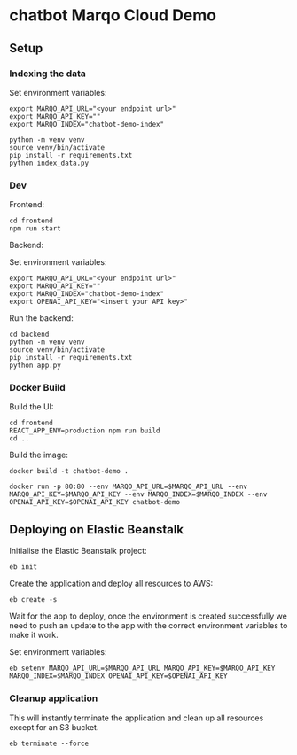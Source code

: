# chatbot Marqo Cloud Demo

## Setup
### Indexing the data
Set environment variables:
```
export MARQO_API_URL="<your endpoint url>"
export MARQO_API_KEY=""
export MARQO_INDEX="chatbot-demo-index"
```

```
python -m venv venv 
source venv/bin/activate
pip install -r requirements.txt
python index_data.py
```

### Dev
Frontend: 
```
cd frontend
npm run start
```

Backend:

Set environment variables:
```
export MARQO_API_URL="<your endpoint url>"
export MARQO_API_KEY=""
export MARQO_INDEX="chatbot-demo-index"
export OPENAI_API_KEY="<insert your API key>"
```
Run the backend:
```
cd backend
python -m venv venv
source venv/bin/activate
pip install -r requirements.txt
python app.py
```

### Docker Build
Build the UI:
```
cd frontend
REACT_APP_ENV=production npm run build
cd ..
```

Build the image:
```
docker build -t chatbot-demo .
```

```
docker run -p 80:80 --env MARQO_API_URL=$MARQO_API_URL --env MARQO_API_KEY=$MARQO_API_KEY --env MARQO_INDEX=$MARQO_INDEX --env OPENAI_API_KEY=$OPENAI_API_KEY chatbot-demo
```

## Deploying on Elastic Beanstalk
Initialise the Elastic Beanstalk project:
```
eb init
```

Create the application and deploy all resources to AWS:
```
eb create -s
```

Wait for the app to deploy, once the environment is created successfully we need to push an update to the app with the correct environment variables to make it work.

Set environment variables:
```
eb setenv MARQO_API_URL=$MARQO_API_URL MARQO_API_KEY=$MARQO_API_KEY MARQO_INDEX=$MARQO_INDEX OPENAI_API_KEY=$OPENAI_API_KEY
```

### Cleanup application

This will instantly terminate the application and clean up all resources except for an S3 bucket.
```
eb terminate --force
```